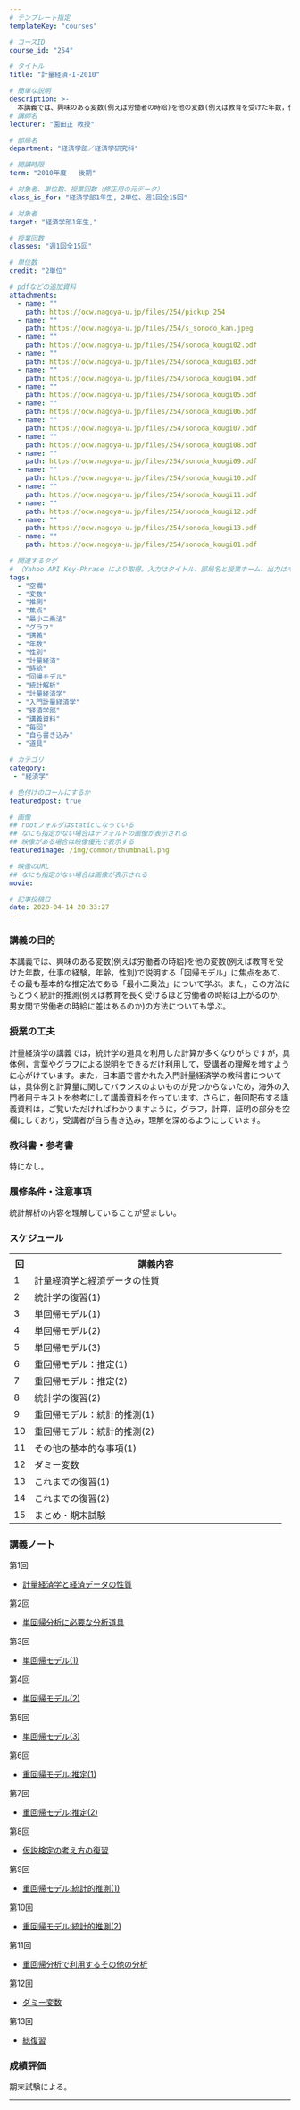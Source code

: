 ```yaml
---
# テンプレート指定
templateKey: "courses"

# コースID
course_id: "254"

# タイトル
title: "計量経済-I-2010"

# 簡単な説明
description: >-
  本講義では、興味のある変数(例えば労働者の時給)を他の変数(例えば教育を受けた年数，仕事の経験，年齢，性別)で説明する「回帰モデル」に焦点をあて、その最も基本的な推定法である「最小二乗法」について学ぶ。また，この方法にもとづく統計的推測(例えば教育を長く受けるほど労働者の時給は上がるのか，男女間で労働者の時給に差はあるのか)の方法についても学ぶ。 ....
# 講師名
lecturer: "園田正 教授"

# 部局名
department: "経済学部／経済学研究科"

# 開講時限
term: "2010年度	後期"

# 対象者、単位数、授業回数（修正用の元データ）
class_is_for: "経済学部1年生, 2単位、週1回全15回"

# 対象者
target: "経済学部1年生,"

# 授業回数
classes: "週1回全15回"

# 単位数
credit: "2単位"

# pdfなどの追加資料
attachments:
  - name: "" 
    path: https://ocw.nagoya-u.jp/files/254/pickup_254
  - name: "" 
    path: https://ocw.nagoya-u.jp/files/254/s_sonodo_kan.jpeg
  - name: "" 
    path: https://ocw.nagoya-u.jp/files/254/sonoda_kougi02.pdf
  - name: "" 
    path: https://ocw.nagoya-u.jp/files/254/sonoda_kougi03.pdf
  - name: "" 
    path: https://ocw.nagoya-u.jp/files/254/sonoda_kougi04.pdf
  - name: "" 
    path: https://ocw.nagoya-u.jp/files/254/sonoda_kougi05.pdf
  - name: "" 
    path: https://ocw.nagoya-u.jp/files/254/sonoda_kougi06.pdf
  - name: "" 
    path: https://ocw.nagoya-u.jp/files/254/sonoda_kougi07.pdf
  - name: "" 
    path: https://ocw.nagoya-u.jp/files/254/sonoda_kougi08.pdf
  - name: "" 
    path: https://ocw.nagoya-u.jp/files/254/sonoda_kougi09.pdf
  - name: "" 
    path: https://ocw.nagoya-u.jp/files/254/sonoda_kougi10.pdf
  - name: "" 
    path: https://ocw.nagoya-u.jp/files/254/sonoda_kougi11.pdf
  - name: "" 
    path: https://ocw.nagoya-u.jp/files/254/sonoda_kougi12.pdf
  - name: "" 
    path: https://ocw.nagoya-u.jp/files/254/sonoda_kougi13.pdf
  - name: "" 
    path: https://ocw.nagoya-u.jp/files/254/sonoda_kougi01.pdf

# 関連するタグ
# （Yahoo API Key-Phrase により取得。入力はタイトル、部局名と授業ホーム、出力はキーフレーズ（tags））
tags:
  - "空欄"
  - "変数"
  - "推測"
  - "焦点"
  - "最小二乗法"
  - "グラフ"
  - "講義"
  - "年数"
  - "性別"
  - "計量経済"
  - "時給"
  - "回帰モデル"
  - "統計解析"
  - "計量経済学"
  - "入門計量経済学"
  - "経済学部"
  - "講義資料"
  - "毎回"
  - "自ら書き込み"
  - "道具"

# カテゴリ
category:
 - "経済学"

# 色付けのロールにするか
featuredpost: true

# 画像
## rootフォルダはstaticになっている
## なにも指定がない場合はデフォルトの画像が表示される
## 映像がある場合は映像優先で表示する
featuredimage: /img/common/thumbnail.png

# 映像のURL
## なにも指定がない場合は画像が表示される
movie: 

# 記事投稿日
date: 2020-04-14 20:33:27
---
```


### 講義の目的

本講義では、興味のある変数(例えば労働者の時給)を他の変数(例えば教育を受けた年数，仕事の経験，年齢，性別)で説明する「回帰モデル」に焦点をあて、その最も基本的な推定法である「最小二乗法」について学ぶ。また，この方法にもとづく統計的推測(例えば教育を長く受けるほど労働者の時給は上がるのか，男女間で労働者の時給に差はあるのか)の方法についても学ぶ。


### 授業の工夫

計量経済学の講義では，統計学の道具を利用した計算が多くなりがちですが，具体例，言葉やグラフによる説明をできるだけ利用して，受講者の理解を増すように心がけています。また，日本語で書かれた入門計量経済学の教科書については，具体例と計算量に関してバランスのよいものが見つからないため，海外の入門者用テキストを参考にして講義資料を作っています。さらに，毎回配布する講義資料は，ご覧いただければわかりますように，グラフ，計算，証明の部分を空欄にしており，受講者が自ら書き込み，理解を深めるようにしています。





### 教科書・参考書

特になし。

### 履修条件・注意事項

統計解析の内容を理解していることが望ましい。


<h3>スケジュール</h3>
<table class="basic" width="455">
<tr>
<th width="20" class="center">回</th>
<th width="435" class="center">講義内容</th>
</tr>
<tr>
<td width="20" class="center">1</td>
<td width="435">計量経済学と経済データの性質</td>
</tr>
<tr>
<td width="20" class="center">2</td>
<td width="435">統計学の復習(1)</td>
</tr>
<tr>
<td width="20" class="center">3</td>
<td width="435">単回帰モデル(1)</td>
</tr>
<tr>
<td width="20" class="center">4</td>
<td width="435">単回帰モデル(2)</td>
</tr>
<tr>
<td width="20" class="center">5</td>
<td width="435">単回帰モデル(3)</td>
</tr>
<tr>
<td width="20" class="center">6</td>
<td width="435">重回帰モデル：推定(1)</td>
</tr>
<tr>
<td width="20" class="center">7</td>
<td width="435">重回帰モデル：推定(2)</td>
</tr>
<tr>
<td width="20" class="center">8</td>
<td width="435">統計学の復習(2)</td>
</tr>
<tr>
<td width="20" class="center">9</td>
<td width="435">重回帰モデル：統計的推測(1)</td>
</tr>
<tr>
<td width="20" class="center">10</td>
<td width="435">重回帰モデル：統計的推測(2)</td>
</tr>
<tr>
<td width="20" class="center">11</td>
<td width="435">その他の基本的な事項(1)</td>
</tr>
<tr>
<td width="20" class="center">12</td>
<td width="435">ダミー変数</td>
</tr>
<tr>
<td width="20" class="center">13</td>
<td width="435">これまでの復習(1)</td>
</tr>
<tr>
<td width="20" class="center">14</td>
<td width="435">これまでの復習(2)</td>
</tr>
<tr>
<td width="20" class="center">15</td>
<td width="435">まとめ・期末試験</td>
</tr>
</table>


### 講義ノート

第1回

- [計量経済学と経済データの性質](https://ocw.nagoya-u.jp/files/254/sonoda_kougi01.pdf) 

第2回

- [単回帰分析に必要な分析道具](https://ocw.nagoya-u.jp/files/254/sonoda_kougi02.pdf) 

第3回

- [単回帰モデル(1)](https://ocw.nagoya-u.jp/files/254/sonoda_kougi03.pdf) 

第4回

- [単回帰モデル(2)](https://ocw.nagoya-u.jp/files/254/sonoda_kougi04.pdf) 

第5回

- [単回帰モデル(3)](https://ocw.nagoya-u.jp/files/254/sonoda_kougi05.pdf) 

第6回

- [重回帰モデル:推定(1)](https://ocw.nagoya-u.jp/files/254/sonoda_kougi06.pdf) 

第7回

- [重回帰モデル:推定(2)](https://ocw.nagoya-u.jp/files/254/sonoda_kougi07.pdf) 

第8回

- [仮説検定の考え方の復習](https://ocw.nagoya-u.jp/files/254/sonoda_kougi08.pdf) 

第9回

- [重回帰モデル:統計的推測(1)](https://ocw.nagoya-u.jp/files/254/sonoda_kougi09.pdf) 

第10回

- [重回帰モデル:統計的推測(2)](https://ocw.nagoya-u.jp/files/254/sonoda_kougi10.pdf) 

第11回

- [重回帰分析で利用するその他の分析](https://ocw.nagoya-u.jp/files/254/sonoda_kougi11.pdf) 

第12回

- [ダミー変数](https://ocw.nagoya-u.jp/files/254/sonoda_kougi12.pdf) 

第13回

- [総復習](https://ocw.nagoya-u.jp/files/254/sonoda_kougi13.pdf) 





### 成績評価

期末試験による。





-----